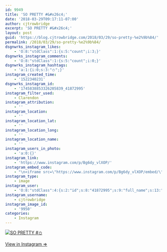 ```yaml
---
id: 9949
title: 'SO PRETTY #&#x26c4;'
date: '2018-03-29T09:17:11-07:00'
author: cjtrowbridge
excerpt: 'SO PRETTY #&#x26c4;'
layout: post
guid: 'https://blog.cjtrowbridge.com/2018/03/29/so-pretty-%e2%9b%84/'
permalink: /2018/03/29/so-pretty-%e2%9b%84/
dsgnwrks_instagram_likes:
    - 'O:8:"stdClass":1:{s:5:"count";i:3;}'
dsgnwrks_instagram_comments:
    - 'O:8:"stdClass":1:{s:5:"count";i:0;}'
dsgnwrks_instagram_hashtags:
    - 'a:1:{i:0;s:3:"⛄";}'
instagram_created_time:
    - '1522340231'
dsgnwrks_instagram_id:
    - '1745838853326205839_41872995'
instagram_filter_used:
    - Clarendon
instagram_attribution:
    - ''
instagram_location:
    - ''
instagram_location_lat:
    - ''
instagram_location_long:
    - ''
instagram_location_name:
    - ''
instagram_users_in_photo:
    - 'a:0:{}'
instagram_link:
    - 'https://www.instagram.com/p/Bg6dy_vlXOP/'
instagram_embed_code:
    - "\n<iframe src=\"https://www.instagram.com/p/Bg6dy_vlXOP/embed/\" width=\"612\" height=\"710\" frameborder=\"0\" scrolling=\"no\" allowtransparency=\"true\" class=\"insta-image-embed\"></iframe>\n"
instagram_type:
    - image
instagram_user:
    - 'O:8:"stdClass":4:{s:2:"id";s:8:"41872995";s:9:"full_name";s:13:"CJ Trowbridge";s:15:"profile_picture";s:141:"https://scontent.cdninstagram.com/vp/e1b672f62211dfa88909f4a5259cb5d7/5B699F1C/t51.2885-19/s150x150/13724650_1188772791164794_142557231_a.jpg";s:8:"username";s:12:"cjtrowbridge";}'
instagram_username:
    - cjtrowbridge
instagram_image_id:
    - '9950'
categories:
    - Instagram
---
```


[![SO PRETTY #⛄](https://blog.cjtrowbridge.com/wp-content/uploads/2018/03/1522340231-1-1.jpg)](https://www.instagram.com/p/Bg6dy_vlXOP/)

[View in Instagram ⇒](https://www.instagram.com/p/Bg6dy_vlXOP/)